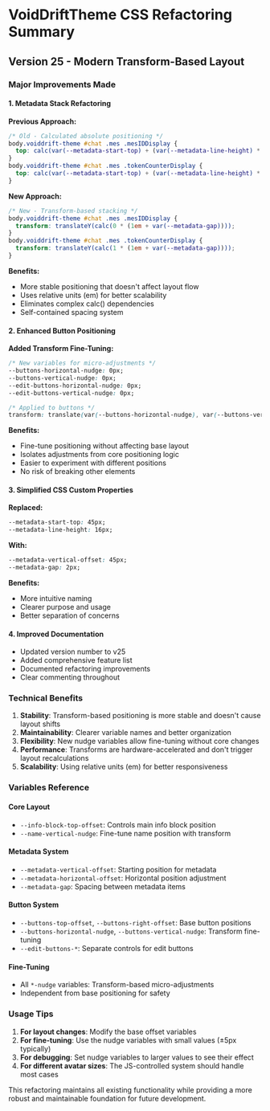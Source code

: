# VoidDriftTheme CSS Refactoring Summary

## Version 25 - Modern Transform-Based Layout

### Major Improvements Made

#### 1. **Metadata Stack Refactoring** 
**Previous Approach:**
```css
/* Old - Calculated absolute positioning */
body.voiddrift-theme #chat .mes .mesIDDisplay { 
  top: calc(var(--metadata-start-top) + (var(--metadata-line-height) * 0)); 
}
body.voiddrift-theme #chat .mes .tokenCounterDisplay { 
  top: calc(var(--metadata-start-top) + (var(--metadata-line-height) * 1)); 
}
```

**New Approach:**
```css
/* New - Transform-based stacking */
body.voiddrift-theme #chat .mes .mesIDDisplay { 
  transform: translateY(calc(0 * (1em + var(--metadata-gap)))); 
}
body.voiddrift-theme #chat .mes .tokenCounterDisplay { 
  transform: translateY(calc(1 * (1em + var(--metadata-gap)))); 
}
```

**Benefits:**
- More stable positioning that doesn't affect layout flow
- Uses relative units (em) for better scalability
- Eliminates complex calc() dependencies
- Self-contained spacing system

#### 2. **Enhanced Button Positioning**
**Added Transform Fine-Tuning:**
```css
/* New variables for micro-adjustments */
--buttons-horizontal-nudge: 0px;
--buttons-vertical-nudge: 0px;
--edit-buttons-horizontal-nudge: 0px;
--edit-buttons-vertical-nudge: 0px;

/* Applied to buttons */
transform: translate(var(--buttons-horizontal-nudge), var(--buttons-vertical-nudge));
```

**Benefits:**
- Fine-tune positioning without affecting base layout
- Isolates adjustments from core positioning logic
- Easier to experiment with different positions
- No risk of breaking other elements

#### 3. **Simplified CSS Custom Properties**
**Replaced:**
```css
--metadata-start-top: 45px;
--metadata-line-height: 16px;
```

**With:**
```css
--metadata-vertical-offset: 45px;
--metadata-gap: 2px;
```

**Benefits:**
- More intuitive naming
- Clearer purpose and usage
- Better separation of concerns

#### 4. **Improved Documentation**
- Updated version number to v25
- Added comprehensive feature list
- Documented refactoring improvements
- Clear commenting throughout

### Technical Benefits

1. **Stability**: Transform-based positioning is more stable and doesn't cause layout shifts
2. **Maintainability**: Clearer variable names and better organization
3. **Flexibility**: New nudge variables allow fine-tuning without core changes
4. **Performance**: Transforms are hardware-accelerated and don't trigger layout recalculations
5. **Scalability**: Using relative units (em) for better responsiveness

### Variables Reference

#### Core Layout
- `--info-block-top-offset`: Controls main info block position
- `--name-vertical-nudge`: Fine-tune name position with transform

#### Metadata System
- `--metadata-vertical-offset`: Starting position for metadata
- `--metadata-horizontal-offset`: Horizontal position adjustment
- `--metadata-gap`: Spacing between metadata items

#### Button System
- `--buttons-top-offset`, `--buttons-right-offset`: Base button positions
- `--buttons-horizontal-nudge`, `--buttons-vertical-nudge`: Transform fine-tuning
- `--edit-buttons-*`: Separate controls for edit buttons

#### Fine-Tuning
- All `*-nudge` variables: Transform-based micro-adjustments
- Independent from base positioning for safety

### Usage Tips

1. **For layout changes**: Modify the base offset variables
2. **For fine-tuning**: Use the nudge variables with small values (±5px typically)
3. **For debugging**: Set nudge variables to larger values to see their effect
4. **For different avatar sizes**: The JS-controlled system should handle most cases

This refactoring maintains all existing functionality while providing a more robust and maintainable foundation for future development.
